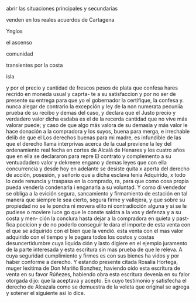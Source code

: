 abrir
las
situaciones
principales
y
secundarias

venden
en
los
reales
acuerdos
de
Cartagena

Ynglos

el
ascenso

comunidad

transientes
por
la
costa

isla

y por el precio y cantidad de frescos pesos de plata que confesa hares recrido en moneda usual y caprta- te a su satisfaccion y por no ser de presente su entrega para que yo el gobernador la certifique, la confesa y.
nunca alegar de contrario la excepción y ley de la non numerata pecuniia prueba de su recibo y demas del caso, y declara que el Justo precio y verdadero valor
dicha esdaba es el de la recerda cantidad que no vive más valorar puede; y caso de que algo más valora de su demasia y más valor le hace donación a la compradora y los suyos, buena para merga, e irrechable delib de que el
Los derechos buenas para mi madre, es infundible de las que el derecho llama interprivas acerca de la cual previene la ley del ordenamiento real fecha en cortes de Alcalá de Henares y los cuatro años que en ella se declararon para repre
El contrato y complemento a su ventuadadero valor y dekreere engano y demas leyes que con ella concurrencia y desde hoy en adelante se desiste quita x aperta del derecho de acción, posesión, y señorío que a dicha esclava tenia
Adquirido, x todo lo cede renuncia y traspasa en la comprado, ra, para que como cosa propia pueda venderla condenarla i enganarla a su voluntad. Y como di vendedor se obliga
a la evición segura, sancamiento y firmamiento de estación en tal manera que siempre le sea cierto, segura firme y vallejera, y que sobre su propiedad no se le pondra ni movera elito ni contradicción alguna y si se le pudiese o moviere luce
go que le conste saldra a la vos y defenza y a su costa y men- ción la conclura hasta dejar a la compradora en quieta y past- fica pocicion y de no poderlo conseguir le dara el importe de esta venta con el que se adquirido con el bien que la vendió.
esta venta con el mas valor adquirido con el tiempo y le pagara todos los costos y costas desuncertidumbre cuya liquida ción y lasto digiere en el ejemplo juramento de la parte interesada y esta escritura sin mas prueba de que le releva. A cuya
seguridad cumplimiento y firmes es
con sus bienes ha
vidos y por haber conforme a derecho. Y estando presente
citada Rosalia Hortega, muger lexitima de Don Mariño
Bonzhez, haviendo oído esta escritura de venta en su favor
Rúñezes, habiendo obra esta escritura devenía en su falor otorgada dijo: que la aceptava y acepto. En cuyo testimonio y satisfecha el derecho de Alcazala como se demuestra de la voleta que original se agrega y sotener el siguiente así lo dice.